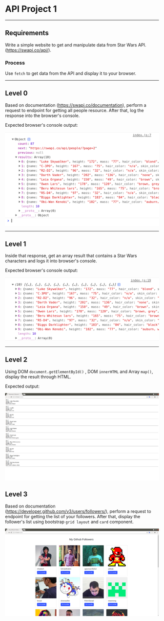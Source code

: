 # API Project 1

---

## Requirements

Write a simple website to get and manipulate data from Star Wars API. (https://swapi.co/api/).


### Process

Use `fetch` to get data from the API and display it to your browser.

---

## Level 0

Based on documentation (https://swapi.co/documentation), perform a request to endpoint for getting all people resource. After that, log the response into the browser's console.

Expected browser's console output:

![alt text](./images/api-project-1-level-0.png)

---

## Level 1

Inside that response, get an array result that contains a Star Wars characters and logs it into browser's console.

Expected browser's console output:

![alt text](./images/api-project-1-level-1.png)

---

## Level 2

Using DOM `document.getElementById()` , DOM `innerHTML` and Array `map()`, display the result through HTML.

Expected output:

![alt text](./images/api-project-1-level-2.png)

## Level 3

Based on documentation (https://developer.github.com/v3/users/followers/), perform a request to endpoint for getting the list of your followers. After that, display the follower's list using bootstrap `grid layout` and `card` component.

![alt text](./images/api-project-1-level-3.png)
